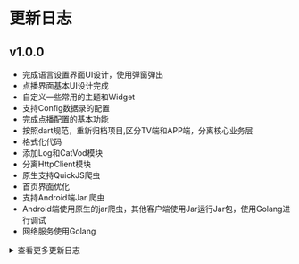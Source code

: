 # 更新日志

## v1.0.0
* 完成语言设置界面UI设计，使用弹窗弹出
* 点播界面基本UI设计完成
* 自定义一些常用的主题和Widget
* 支持Config数据录的配置
* 完成点播配置的基本功能
* 按照dart规范，重新归档项目,区分TV端和APP端，分离核心业务层
* 格式化代码
* 添加Log和CatVod模块
* 分离HttpClient模块
* 原生支持QuickJS爬虫
* 首页界面优化
* 支持Android端Jar 爬虫
* Android端使用原生的jar爬虫，其他客户端使用Jar运行Jar包，使用Golang进行调试
* 网络服务使用Golang
<details onclose>
<summary>查看更多更新日志</summary>

</details>